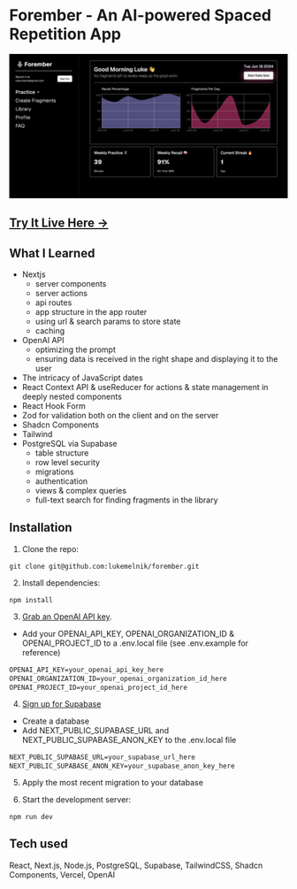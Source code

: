 # Forember - An AI-powered Spaced Repetition App

[![A picture of the Forember dashboard](./forember-dashboard.png)](https://forember-9vyt.vercel.app/)

## [Try It Live Here ->](https://forember-9vyt.vercel.app/)

## What I Learned

- Nextjs
  - server components
  - server actions
  - api routes
  - app structure in the app router
  - using url & search params to store state
  - caching
- OpenAI API
  - optimizing the prompt
  - ensuring data is received in the right shape and displaying it to the user
- The intricacy of JavaScript dates
- React Context API & useReducer for actions & state management in deeply nested components
- React Hook Form
- Zod for validation both on the client and on the server
- Shadcn Components
- Tailwind
- PostgreSQL via Supabase
  - table structure
  - row level security
  - migrations
  - authentication
  - views & complex queries
  - full-text search for finding fragments in the library

## Installation

1. Clone the repo:

```
git clone git@github.com:lukemelnik/forember.git
```

2. Install dependencies:

```
npm install
```

3. [Grab an OpenAI API key](https://platform.openai.com/).

- Add your OPENAI_API_KEY, OPENAI_ORGANIZATION_ID & OPENAI_PROJECT_ID to a .env.local file (see .env.example for reference)

```
OPENAI_API_KEY=your_openai_api_key_here
OPENAI_ORGANIZATION_ID=your_openai_organization_id_here
OPENAI_PROJECT_ID=your_openai_project_id_here
```

4. [Sign up for Supabase](https://supabase.com)

- Create a database
- Add NEXT_PUBLIC_SUPABASE_URL and NEXT_PUBLIC_SUPABASE_ANON_KEY to the .env.local file

```
NEXT_PUBLIC_SUPABASE_URL=your_supabase_url_here
NEXT_PUBLIC_SUPABASE_ANON_KEY=your_supabase_anon_key_here
```

5. Apply the most recent migration to your database

6. Start the development server:

```
npm run dev
```

## Tech used

React, Next.js, Node.js, PostgreSQL, Supabase, TailwindCSS, Shadcn Components, Vercel, OpenAI
